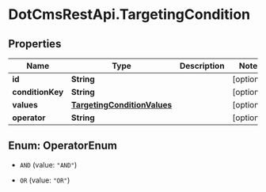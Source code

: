 # DotCmsRestApi.TargetingCondition

## Properties

Name | Type | Description | Notes
------------ | ------------- | ------------- | -------------
**id** | **String** |  | [optional] 
**conditionKey** | **String** |  | [optional] 
**values** | [**TargetingConditionValues**](TargetingConditionValues.md) |  | [optional] 
**operator** | **String** |  | [optional] 



## Enum: OperatorEnum


* `AND` (value: `"AND"`)

* `OR` (value: `"OR"`)





